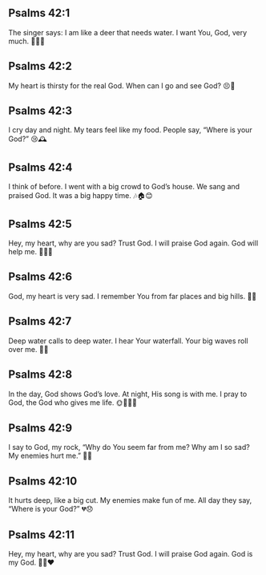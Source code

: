 ## Psalms 42:1
The singer says: I am like a deer that needs water. I want You, God, very much. 🦌💧🙏
## Psalms 42:2
My heart is thirsty for the real God. When can I go and see God? 😣🙏
## Psalms 42:3
I cry day and night. My tears feel like my food. People say, “Where is your God?” 😢🕰️
## Psalms 42:4
I think of before. I went with a big crowd to God’s house. We sang and praised God. It was a big happy time. 🎶🏠😊
## Psalms 42:5
Hey, my heart, why are you sad? Trust God. I will praise God again. God will help me. 💛🙏🎵
## Psalms 42:6
God, my heart is very sad. I remember You from far places and big hills. 🗻😔
## Psalms 42:7
Deep water calls to deep water. I hear Your waterfall. Your big waves roll over me. 🌊💦
## Psalms 42:8
In the day, God shows God’s love. At night, His song is with me. I pray to God, the God who gives me life. 🌞🌙🎵🙏
## Psalms 42:9
I say to God, my rock, “Why do You seem far from me? Why am I so sad? My enemies hurt me.” 🗿😢
## Psalms 42:10
It hurts deep, like a big cut. My enemies make fun of me. All day they say, “Where is your God?” 💔😞
## Psalms 42:11
Hey, my heart, why are you sad? Trust God. I will praise God again. God is my God. 🙏🎵❤️
